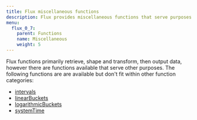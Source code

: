 ```yaml
---
title: Flux miscellaneous functions
description: Flux provides miscellaneous functions that serve purposes other than retrieving, transforming, or outputting data.
menu:
  flux_0_7:
    parent: Functions
    name: Miscellaneous
    weight: 5
---
```


Flux functions primarily retrieve, shape and transform, then output data, however
there are functions available that serve other purposes.
The following functions are are available but don't fit within other function categories:

- [intervals](./intervals)
- [linearBuckets](./linearbuckets)
- [logarithmicBuckets](./logarithmicbuckets)
- [systemTime](./systemtime)
